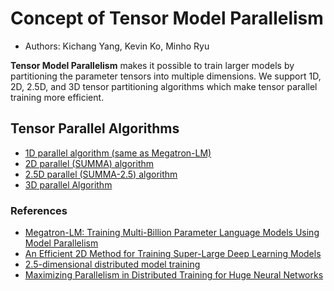 # Concept of Tensor Model Parallelism
- Authors: Kichang Yang, Kevin Ko, Minho Ryu

**Tensor Model Parallelism** makes it possible to train larger models by partitioning the parameter tensors into multiple dimensions.
We support 1D, 2D, 2.5D, and 3D tensor partitioning algorithms which make tensor parallel training more efficient.

## Tensor Parallel Algorithms
- [1D parallel algorithm (same as Megatron-LM)](tp/1d_parallel_algorithm.md)
- [2D parallel (SUMMA) algorithm](tp/2d_parallel_algorithm.md)
- [2.5D parallel (SUMMA-2.5) algorithm](tp/2p5d_parallel_algorithm.md)
- [3D parallel Algorithm](tp/3d_parallel_algorithm.md)

### References
- [Megatron-LM: Training Multi-Billion Parameter Language Models Using Model Parallelism](https://arxiv.org/abs/1909.08053)
- [An Efficient 2D Method for Training Super-Large Deep Learning Models](https://arxiv.org/abs/2104.05343)
- [2.5-dimensional distributed model training](https://arxiv.org/abs/2105.14500)
- [Maximizing Parallelism in Distributed Training for Huge Neural Networks](https://arxiv.org/abs/2105.14450)



